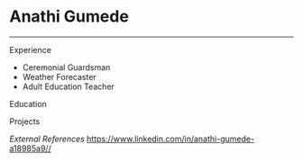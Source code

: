 #   **Anathi Gumede** 

___

Experience
 * Ceremonial Guardsman
 * Weather Forecaster  
 * Adult Education Teacher

Education

Projects
    
_External References_
<https://www.linkedin.com/in/anathi-gumede-a18985a9//>

